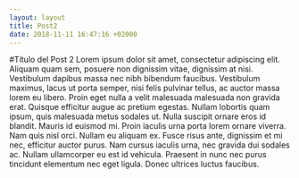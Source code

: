 ```yaml
---
layout: layout
title: Post2
date: 2018-11-11 16:47:16 +02000
---
```


#Título del Post 2
Lorem ipsum dolor sit amet, consectetur adipiscing elit. Aliquam quam sem, posuere non dignissim vitae, dignissim at nisi. Vestibulum dapibus massa nec nibh bibendum faucibus. Vestibulum maximus, lacus ut porta semper, nisi felis pulvinar tellus, ac auctor massa lorem eu libero. Proin eget nulla a velit malesuada malesuada non gravida erat. Quisque efficitur augue ac pretium egestas. Nullam lobortis quam ipsum, quis malesuada metus sodales ut. Nulla suscipit ornare eros id blandit. Mauris id euismod mi. Proin iaculis urna porta lorem ornare viverra. Nam quis nisl orci. Nullam eu aliquam ex. Fusce risus ante, dignissim et mi nec, efficitur auctor purus. Nam cursus iaculis urna, nec gravida dui sodales ac. Nullam ullamcorper eu est id vehicula. Praesent in nunc nec purus tincidunt elementum nec eget ligula. Donec ultrices luctus faucibus.